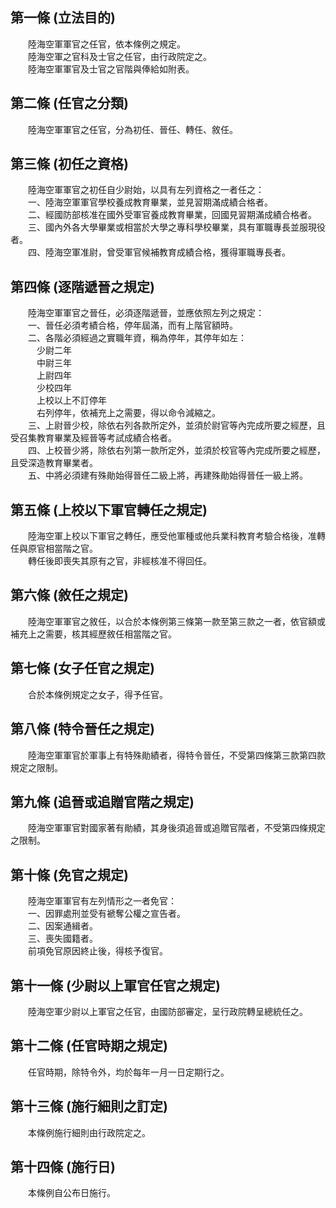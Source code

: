 第一條 (立法目的)
-----------------
　　陸海空軍軍官之任官，依本條例之規定。  
　　陸海空軍之官科及士官之任官，由行政院定之。  
　　陸海空軍軍官及士官之官階與俸給如附表。  


第二條 (任官之分類)
-------------------
　　陸海空軍軍官之任官，分為初任、晉任、轉任、敘任。  


第三條 (初任之資格)
-------------------
　　陸海空軍軍官之初任自少尉始，以具有左列資格之一者任之：  
　　一、陸海空軍軍官學校養成教育畢業，並見習期滿成績合格者。  
　　二、經國防部核准在國外受軍官養成教育畢業，回國見習期滿成績合格者。  
　　三、國內外各大學畢業或相當於大學之專科學校畢業，具有軍職專長並服現役者。  
　　四、陸海空軍准尉，曾受軍官候補教育成績合格，獲得軍職專長者。  


第四條 (逐階遞晉之規定)
-----------------------
　　陸海空軍軍官之晉任，必須逐階遞晉，並應依照左列之規定：  
　　一、晉任必須考績合格，停年屆滿，而有上階官額時。  
　　二、各階必須經過之實職年資，稱為停年，其停年如左：  
　　　少尉二年  
　　　中尉三年  
　　　上尉四年  
　　　少校四年  
　　　上校以上不訂停年  
　　　右列停年，依補充上之需要，得以命令減縮之。  
　　三、上尉晉少校，除依右列各款所定外，並須於尉官等內完成所要之經歷，且受召集教育畢業及經晉等考試成績合格者。  
　　四、上校晉少將，除依右列第一款所定外，並須於校官等內完成所要之經歷，且受深造教育畢業者。  
　　五、中將必須建有殊勛始得晉任二級上將，再建殊勛始得晉任一級上將。  


第五條 (上校以下軍官轉任之規定)
-------------------------------
　　陸海空軍上校以下軍官之轉任，應受他軍種或他兵業科教育考驗合格後，准轉任與原官相當階之官。  
　　轉任後即喪失其原有之官，非經核准不得回任。  


第六條 (敘任之規定)
-------------------
　　陸海空軍軍官之敘任，以合於本條例第三條第一款至第三款之一者，依官額或補充上之需要，核其經歷敘任相當階之官。  


第七條 (女子任官之規定)
-----------------------
　　合於本條例規定之女子，得予任官。  


第八條 (特令晉任之規定)
-----------------------
　　陸海空軍軍官於軍事上有特殊勛績者，得特令晉任，不受第四條第三款第四款規定之限制。  


第九條 (追晉或追贈官階之規定)
-----------------------------
　　陸海空軍軍官對國家著有勛績，其身後須追晉或追贈官階者，不受第四條規定之限制。  


第十條 (免官之規定)
-------------------
　　陸海空軍軍官有左列情形之一者免官：  
　　一、因罪處刑並受有褫奪公權之宣告者。  
　　二、因案通緝者。  
　　三、喪失國籍者。  
　　前項免官原因終止後，得核予復官。  


第十一條 (少尉以上軍官任官之規定)
---------------------------------
　　陸海空軍少尉以上軍官之任官，由國防部審定，呈行政院轉呈總統任之。  


第十二條 (任官時期之規定)
-------------------------
　　任官時期，除特令外，均於每年一月一日定期行之。  


第十三條 (施行細則之訂定)
-------------------------
　　本條例施行細則由行政院定之。  


第十四條 (施行日)
-----------------
　　本條例自公布日施行。